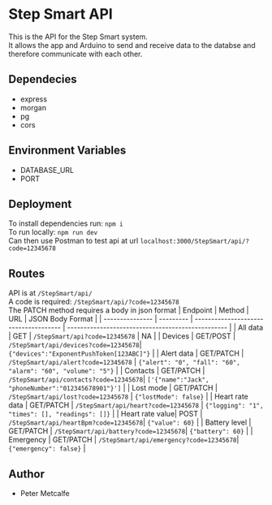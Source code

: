# Step Smart API

This is the API for the Step Smart system.<br>
It allows the app and Arduino to send and receive data to the databse and therefore communicate with each other.

## Dependecies
- express
- morgan
- pg
- cors

## Environment Variables
- DATABASE_URL
- PORT

## Deployment
To install dependencies run: `npm i`<br>
To run locally: `npm run dev`<br>
Can then use Postman to test api at url `localhost:3000/StepSmart/api/?code=12345678`

## Routes
API is at `/StepSmart/api/`<br>
A code is required: `/StepSmart/api/?code=12345678`<br>
The PATCH method requires a body in json format
| Endpoint        | Method    | URL                                   | JSON Body Format                                  |
| --------------- | --------- | ------------------------------------- | ------------------------------------------------- |
| All data        | GET       | `/StepSmart/api?code=12345678`        | NA                                                |
| Devices         | GET/POST  | `/StepSmart/api/devices?code=12345678`| `{"devices":"ExponentPushToken[123ABC]"}`                         |
| Alert data      | GET/PATCH | `/StepSmart/api/alert?code=12345678`  | `{"alert": "0", "fall": "60", "alarm": "60", "volume": "5"}` |
| Contacts        | GET/PATCH | `/StepSmart/api/contacts?code=12345678`| `['{"name":"Jack", "phoneNumber":"012345678901"}']` |
| Lost mode       | GET/PATCH | `/StepSmart/api/lost?code=12345678`   | `{"lostMode": false}`                           |
| Heart rate data | GET/PATCH | `/StepSmart/api/heart?code=12345678`  | `{"logging": "1", "times": [], "readings": []}` |
| Heart rate value| POST      | `/StepSmart/api/heartBpm?code=12345678`| `{"value": 60}`                                |
| Battery level   | GET/PATCH | `/StepSmart/api/battery?code=12345678`| `{"battery": 60}`                               |
| Emergency       | GET/PATCH | `/StepSmart/api/emergency?code=12345678`| `{"emergency": false}`                         |


## Author
- Peter Metcalfe
